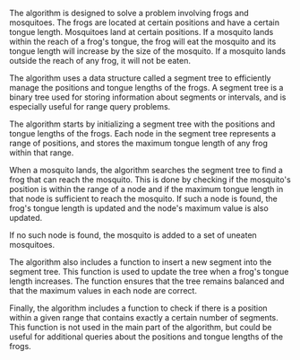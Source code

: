 The algorithm is designed to solve a problem involving frogs and mosquitoes. The frogs are located at certain positions and have a certain tongue length. Mosquitoes land at certain positions. If a mosquito lands within the reach of a frog's tongue, the frog will eat the mosquito and its tongue length will increase by the size of the mosquito. If a mosquito lands outside the reach of any frog, it will not be eaten.

The algorithm uses a data structure called a segment tree to efficiently manage the positions and tongue lengths of the frogs. A segment tree is a binary tree used for storing information about segments or intervals, and is especially useful for range query problems.

The algorithm starts by initializing a segment tree with the positions and tongue lengths of the frogs. Each node in the segment tree represents a range of positions, and stores the maximum tongue length of any frog within that range.

When a mosquito lands, the algorithm searches the segment tree to find a frog that can reach the mosquito. This is done by checking if the mosquito's position is within the range of a node and if the maximum tongue length in that node is sufficient to reach the mosquito. If such a node is found, the frog's tongue length is updated and the node's maximum value is also updated.

If no such node is found, the mosquito is added to a set of uneaten mosquitoes.

The algorithm also includes a function to insert a new segment into the segment tree. This function is used to update the tree when a frog's tongue length increases. The function ensures that the tree remains balanced and that the maximum values in each node are correct.

Finally, the algorithm includes a function to check if there is a position within a given range that contains exactly a certain number of segments. This function is not used in the main part of the algorithm, but could be useful for additional queries about the positions and tongue lengths of the frogs.
